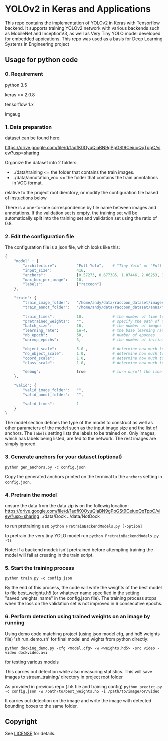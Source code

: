 # YOLOv2 in Keras and Applications

This repo contains the implementation of YOLOv2 in Keras with Tensorflow backend. It supports training YOLOv2 network with various backends such as MobileNet and InceptionV3, as well as Very Tiny YOLO model developed for embedded appications. This repo was used as a basis for Deep Learning Systems in Engineering project

## Usage for python code

### 0. Requirement

python 3.5

keras >= 2.0.8

tensorflow 1.x

imgaug

### 1. Data preparation
dataset can be found here:

https://drive.google.com/file/d/1adfK0OyuQiaBN9gPpGSt9CeiuoQqTppC/view?usp=sharing

Organize the dataset into 2 folders:

+ ../data/training <= the folder that contains the train images.
+ ../data/annotation_voc <= the folder that contains the train annotations in VOC format.

relative to the project root dierctory, or modify the configuration file based of instuctions below

There is a one-to-one correspondence by file name between images and annotations. If the validation set is empty, the training set will be automatically split into the training set and validation set using the ratio of 0.8.

### 2. Edit the configuration file
The configuration file is a json file, which looks like this:

```python
{
    "model" : {
        "architecture":         "Full Yolo",    # "Tiny Yolo" or "Full Yolo" or "MobileNet" or "SqueezeNet" or "Inception3"
        "input_size":           416,
        "anchors":              [0.57273, 0.677385, 1.87446, 2.06253, 3.33843, 5.47434, 7.88282, 3.52778, 9.77052, 9.16828],
        "max_box_per_image":    10,        
        "labels":               ["raccoon"]
    },

    "train": {
        "train_image_folder":   "/home/andy/data/raccoon_dataset/images/",
        "train_annot_folder":   "/home/andy/data/raccoon_dataset/anns/",      
          
        "train_times":          10,             # the number of time to cycle through the training set, useful for small datasets
        "pretrained_weights":   "",             # specify the path of the pretrained weights, but it's fine to start from scratch
        "batch_size":           16,             # the number of images to read in each batch
        "learning_rate":        1e-4,           # the base learning rate of the default Adam rate scheduler
        "nb_epoch":             50,             # number of epoches
        "warmup_epochs":        3,              # the number of initial epochs during which the sizes of the 5 boxes in each cell is forced to match the sizes of the 5 anchors, this trick seems to improve precision emperically

        "object_scale":         5.0 ,           # determine how much to penalize wrong prediction of confidence of object predictors
        "no_object_scale":      1.0,            # determine how much to penalize wrong prediction of confidence of non-object predictors
        "coord_scale":          1.0,            # determine how much to penalize wrong position and size predictions (x, y, w, h)
        "class_scale":          1.0,            # determine how much to penalize wrong class prediction

        "debug":                true            # turn on/off the line that prints current confidence, position, size, class losses and recall
    },

    "valid": {
        "valid_image_folder":   "",
        "valid_annot_folder":   "",

        "valid_times":          1
    }
}

```

The model section defines the type of the model to construct as well as other parameters of the model such as the input image size and the list of anchors. The ```labels``` setting lists the labels to be trained on. Only images, which has labels being listed, are fed to the network. The rest images are simply ignored.

### 3. Generate anchors for your dataset (optional)

`python gen_anchors.py -c config.json`

Copy the generated anchors printed on the terminal to the ```anchors``` setting in ```config.json```.

### 4. Pretrain the model
unsure the data from the data zip is on the followig location:
https://drive.google.com/file/d/1adfK0OyuQiaBN9gPpGSt9CeiuoQqTppC/view?usp=sharing
../data/Dock 
../data/NotDock

to run pretraining use
`python PretrainBackendModels.py [-option]`

to pretrain the very tiny YOLO model run 
`python PretrainBackendModels.py -ts`

Note: if a backend modek isn't pretrained before attempting training the model will fail at creating in the train script.


### 5. Start the training process

`python train.py -c config.json`

By the end of this process, the code will write the weights of the best model to file best_weights.h5 (or whatever name specified in the setting "saved_weights_name" in the config.json file). The training process stops when the loss on the validation set is not improved in 6 consecutive epochs.

### 6. Perform detection using trained weights on an image by running
Using demo code matching project (using json model cfg, and hd5 weights file)
'sh run_demo.sh' for final model and wights
from python directly:

`python docking_demo.py -cfg <model.cfg> -w <weights.hd5> -src video -video dockvideo.avi` 

for testing various models

This carries out detection while also measuring statistics. This will save images to stream_training/ directory in project root folder

As provided in previous repo (.h5 file and training config) 
`python predict.py -c config.json -w /path/to/best_weights.h5 -i /path/to/image/or/video`

It carries out detection on the image and write the image with detected bounding boxes to the same folder.


## Copyright

See [LICENSE](LICENSE) for details.

